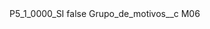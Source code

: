 <?xml version="1.0" encoding="UTF-8"?>
<CustomMetadata xmlns="http://soap.sforce.com/2006/04/metadata" xmlns:xsi="http://www.w3.org/2001/XMLSchema-instance" xmlns:xsd="http://www.w3.org/2001/XMLSchema">
    <label>P5_1_0000_SI</label>
    <protected>false</protected>
    <values>
        <field>Grupo_de_motivos__c</field>
        <value xsi:type="xsd:string">M06</value>
    </values>
</CustomMetadata>
